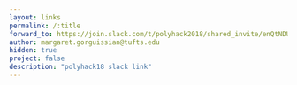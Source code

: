 ```yaml
---
layout: links
permalink: /:title
forward_to: https://join.slack.com/t/polyhack2018/shared_invite/enQtNDUwOTM1ODY4Mzg4LWE0YjkzZGYxN2ZjYmM0MGM5YTU5NWQ5ZDE1YWRhNmNhZGNiY2EyZmNkMTM2NzIzYjJlZTVmYmNkOWIyZGYzYTY
author: margaret.gorguissian@tufts.edu
hidden: true
project: false
description: "polyhack18 slack link"
---
```

